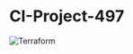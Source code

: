 # CI-Project-497

![Terraform](https://github.com/Nolan01m/CI-Project-497/workflows/Terraform/badge.svg?branch=main)
